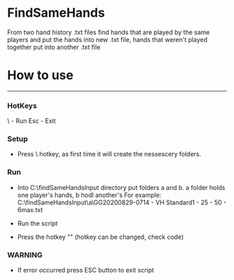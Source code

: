 # FindSameHands
From two hand history .txt files find hands that are played by the same players and put the hands into new .txt file, hands that weren't played together put into another .txt file

# How to use
------------------------------------------------------
### HotKeys
\ - Run
Esc - Exit

### Setup
- Press \ hotkey, as first time it will create the nessescery folders.

### Run
- Into C:\findSameHandsInput directory put folders a and b. a folder holds one player's hands, b hodl another's
 For example: C:\findSameHandsInput\a\GG20200829-0714 - VH Standard1 - 25 - 50 - 6max.txt
 
- Run the script  
- Press the hotkey "\" (hotkey can be changed, check code)

### WARNING
- If error occurred press ESC button to exit script
